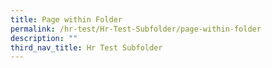 ```yaml
---
title: Page within Folder
permalink: /hr-test/Hr-Test-Subfolder/page-within-folder
description: ""
third_nav_title: Hr Test Subfolder
---
```

